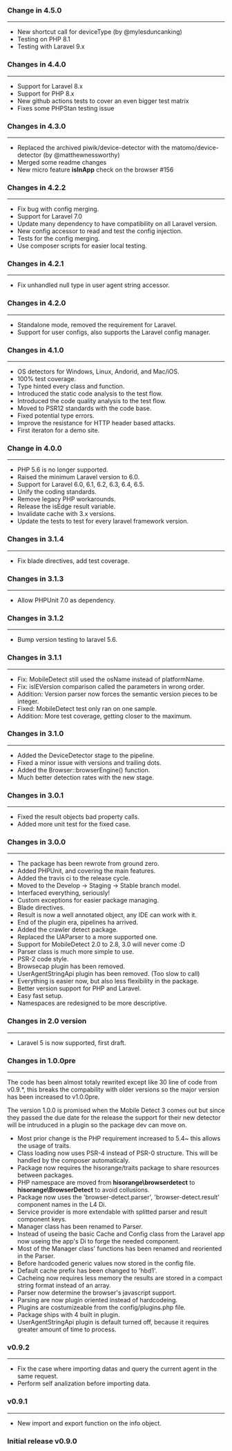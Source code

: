 ### Change in 4.5.0

---

- New shortcut call for deviceType (by @mylesduncanking)
- Testing on PHP 8.1
- Testing with Laravel 9.x

### Changes in 4.4.0

---

- Support for Laravel 8.x
- Support for PHP 8.x
- New github actions tests to cover an even bigger test matrix
- Fixes some PHPStan testing issue

### Changes in 4.3.0

---

- Replaced the archived piwik/device-detector with the matomo/device-detector (by @matthewnessworthy)
- Merged some readme changes
- New micro feature **isInApp** check on the browser #156

### Changes in 4.2.2

---

- Fix bug with config merging.
- Support for Laravel 7.0
- Update many dependency to have compatibility on all Laravel version.
- New config accessor to read and test the config injection.
- Tests for the config merging.
- Use composer scripts for easier local testing.

### Changes in 4.2.1

---

- Fix unhandled null type in user agent string accessor.

### Changes in 4.2.0

---

- Standalone mode, removed the requirement for Laravel.
- Support for user configs, also supports the Laravel config manager.

### Changes in 4.1.0

---

- OS detectors for Windows, Linux, Andorid, and Mac/iOS.
- 100% test coverage.
- Type hinted every class and function.
- Introduced the static code analysis to the test flow.
- Introduced the code quality analysis to the test flow.
- Moved to PSR12 standards with the code base.
- Fixed potential type errors.
- Improve the resistance for HTTP header based attacks.
- First iteraton for a demo site.

### Change in 4.0.0

---

- PHP 5.6 is no longer supported.
- Raised the minimum Laravel version to 6.0.
- Support for Laravel 6.0, 6.1, 6.2, 6.3, 6.4, 6.5.
- Unify the coding standards.
- Remove legacy PHP workarounds.
- Release the isEdge result variable.
- Invalidate cache with 3.x versions.
- Update the tests to test for every laravel framework version.

### Changes in 3.1.4

---

- Fix blade directives, add test coverage.

### Changes in 3.1.3

---

- Allow PHPUnit 7.0 as dependency.

### Changes in 3.1.2

---

- Bump version testing to laravel 5.6.

### Changes in 3.1.1

---

- Fix: MobileDetect still used the osName instead of platformName.
- Fix: isIEVersion comparison called the parameters in wrong order.
- Addition: Version parser now forces the semantic version pieces to be integer.
- Fixed: MobileDetect test only ran on one sample.
- Addition: More test coverage, getting closer to the maximum.

### Changes in 3.1.0

---

- Added the DeviceDetector stage to the pipeline.
- Fixed a minor issue with versions and trailing dots.
- Added the Browser::browserEngine() function.
- Much better detection rates with the new stage.

### Changes in 3.0.1

---

- Fixed the result objects bad property calls.
- Added more unit test for the fixed case.

### Changes in 3.0.0

---

- The package has been rewrote from ground zero.
- Added PHPUnit, and covering the main features.
- Added the travis ci to the release cycle.
- Moved to the Develop -> Staging -> Stable branch model.
- Interfaced everything, seriously!
- Custom exceptions for easier package managing.
- Blade directives.
- Result is now a well annotated object, any IDE can work with it.
- End of the plugin era, pipelines ha arrived.
- Added the crawler detect package.
- Replaced the UAParser to a more supported one.
- Support for MobileDetect 2.0 to 2.8, 3.0 will never come :D
- Parser class is much more simple to use.
- PSR-2 code style.
- Browsecap plugin has been removed.
- UserAgentStringApi plugin has been removed. (Too slow to call)
- Everything is easier now, but also less flexibility in the package.
- Better version support for PHP and Laravel.
- Easy fast setup.
- Namespaces are redesigned to be more descriptive.

### Changes in 2.0 version

---

- Laravel 5 is now supported, first draft.

### Changes in 1.0.0pre

---

The code has been almost totaly rewrited except like 30 line of code from v0.9.\*, this breaks the compability with older versions so the major version has been increased to v1.0.0pre.

The version 1.0.0 is promised when the Mobile Detect 3 comes out but since they passed the due date for the release the support for their new detector will be intruduced in a plugin so the package dev can move on.

- Most prior change is the PHP requirement increased to 5.4~ this allows the usage of traits.
- Class loading now uses PSR-4 instead of PSR-0 structure. This will be handled by the composer automaticaly.
- Package now requires the hisorange/traits package to share resources between packages.
- PHP namespace are moved from **hisorange\browserdetect** to **hisorange\BrowserDetect** to avoid collusions.
- Package now uses the 'browser-detect.parser', 'browser-detect.result' component names in the L4 Di.
- Service provider is more extendable with splitted parser and result component keys.
- Manager class has been renamed to Parser.
- Instead of useing the basic Cache and Config class from the Laravel app now useing the app's Di to forge the needed component.
- Most of the Manager class' functions has been renamed and reoriented in the Parser.
- Before hardcoded generic values now stored in the config file.
- Default cache prefix has been changed to 'hbd1'.
- Cacheing now requires less memory the results are stored in a compact string format instead of an array.
- Parser now determine the browser's javascript support.
- Parsing are now plugin oriented instead of hardcodeing.
- Plugins are costumizeable from the config/plugins.php file.
- Package ships with 4 built in plugin.
- UserAgentStringApi plugin is default turned off, because it requires greater amount of time to process.

### v0.9.2

---

- Fix the case where importing datas and query the current agent in the same request.
- Perform self analization before importing data.

### v0.9.1

---

- New import and export function on the info object.

### Initial release v0.9.0
